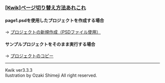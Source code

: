 ### [[Kwik]ページ切り替え方法あれこれ](http://wp.me/p2bA78-3K)

#### page1.psdを使用したプロジェクトを作成する場合
→ [プロジェクトの新規作成（PSDファイル使用）](http://wp.me/p2bA78-cC)

#### サンプルプロジェクトをそのまま実行する場合
→ [プロジェクトのコピー](http://wp.me/p2bA78-9u)

***
Kwik ver3.3.3  
llustration by Ozaki Shimeji All right reserved.
